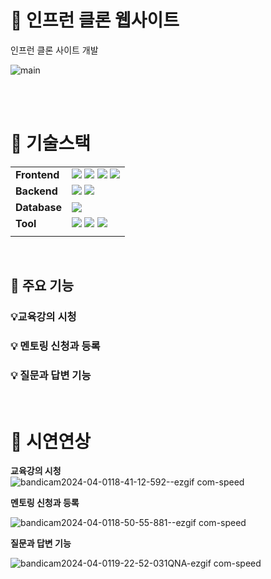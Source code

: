 # 🎈 인프런 클론 웹사이트
 인프런 클론 사이트 개발


  ![main](https://github.com/ChunJaeProject/CInflearn/assets/140371161/640de164-1633-43c3-ac9e-b75a120ef07c)


<br/>
<br/>


# 🎈 기술스택
|||
|---|---|
| **Frontend** |<img src="https://img.shields.io/badge/html5-E34F26?style=for-the-badge&logo=html5&logoColor=white"> <img src="https://img.shields.io/badge/css-1572B6?style=for-the-badge&logo=css3&logoColor=white"> <img src="https://img.shields.io/badge/javascript-F7DF1E?style=for-the-badge&logo=javascript&logoColor=white"> <img src="https://img.shields.io/badge/jsp-004088?style=for-the-badge&logo=jsp&logoColor=white"> |
| **Backend** | <img src="https://img.shields.io/badge/Java-6DB33F?style=for-the-badge&logo=Java&logoColor=red"> <img src="https://img.shields.io/badge/Java Servlet-6DB33F?style=for-the-badge&logo=JavaServlet&logoColor=white"> |
| **Database** | <img src="https://img.shields.io/badge/mariaDB-F80000?style=for-the-badge&logo=oracle&logoColor=mariaDB"> |
| **Tool** |  <img src="https://img.shields.io/badge/git-F05032?style=for-the-badge&logo=git&logoColor=white"> <img src="https://img.shields.io/badge/github-181717?style=for-the-badge&logo=github&logoColor=white"> <img src="https://img.shields.io/badge/slack-000000?style=for-the-badge&logo=slack&logoColor=white"> |
|||
<br/>


## 🎈 주요 기능
### 💡교육강의 시청


### 💡 멘토링 신청과 등록


### 💡 질문과 답변 기능



<br/>

# 🎈 시연연상

**교육강의 시청**
<br/>
![bandicam2024-04-0118-41-12-592--ezgif com-speed](https://github.com/ChunJaeProject/CInflearn/assets/140371161/46cdb6b8-fd74-4f77-b1b4-680dc9465ad3)

**멘토링 신청과 등록**
<br/>

![bandicam2024-04-0118-50-55-881--ezgif com-speed](https://github.com/ChunJaeProject/CInflearn/assets/140371161/43d0c984-b014-4ee9-979b-3893230e7ddc)


**질문과 답변 기능**

![bandicam2024-04-0119-22-52-031QNA-ezgif com-speed](https://github.com/ChunJaeProject/CInflearn/assets/140371161/ac3ddb2c-74f2-4fa5-97c3-c135030e9684)


<br/>
